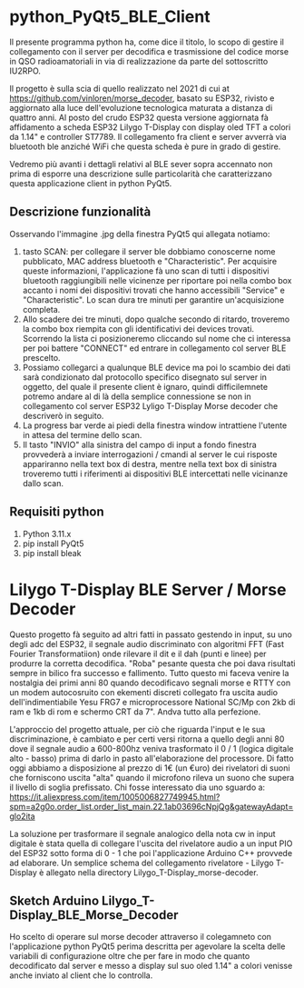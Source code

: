 # python_PyQt5_BLE_Client
Il presente programma python ha, come dice il titolo, lo scopo di gestire il collegamento con il server per decodifica e trasmissione del codice morse in QSO radioamatoriali in via di realizzazione da parte del sottoscritto IU2RPO.

Il progetto è sulla scia di quello realizzato nel 2021 di cui at https://github.com/vinloren/morse_decoder, basato su ESP32, rivisto e aggiornato alla luce dell'evoluzione tecnologica maturata a distanza di quattro anni. Al posto del crudo ESP32 questa versione aggiornata fà affidamento a scheda ESP32 Lilygo T-Display con display oled TFT a colori da 1.14" e controller ST7789. Il collegamento fra client e server avverrà via bluetooth ble anziché WiFi che questa scheda è pure in grado di gestire.

Vedremo più avanti i dettagli relativi al BLE sever sopra accennato non prima di esporre una descrizione sulle particolarità che caratterizzano questa applicazione client in python PyQt5.

## Descrizione funzionalità
Osservando l'immagine .jpg della finestra PyQt5 qui allegata notiamo:
1) tasto SCAN: per collegare il server ble dobbiamo conoscerne nome pubblicato, MAC address bluetooth e "Characteristic". Per acquisire queste informazioni, l'applicazione fà uno scan di tutti i dispositivi bluetooth raggiungibili nelle vicinenze per riportare poi nella combo box accanto i nomi dei dispositivi trovati che hanno accessibili "Service" e "Characteristic". Lo scan dura tre minuti per garantire un'acquisizione completa.
2) Allo scadere dei tre minuti, dopo qualche secondo di ritardo, troveremo la combo box riempita con gli identificativi dei devices trovati. Scorrendo la lista ci posizioneremo cliccando sul nome che ci interessa per poi battere "CONNECT" ed entrare in collegamento col server BLE prescelto.
3) Possiamo collegarci a qualunque BLE device ma poi lo scambio dei dati sarà condizionato dal protocollo specifico disegnato sul server in oggetto, del quale il presente client è ignaro, quindi difficilemnete potremo andare al di là della semplice connessione se non in collegamento col server ESP32 Lyligo T-Display Morse decoder che descriverò in seguito.
4) La progress bar verde ai piedi della finestra window intrattiene l'utente in attesa del termine dello scan.
5) Il tasto "INVIO" alla sinistra del campo di input a fondo finestra provvederà a inviare interrogazioni / cmandi al server le cui risposte appariranno nella text box di destra, mentre nella text box di sinistra troveremo tutti i riferimenti ai dispositivi BLE intercettati nelle vicinanze dallo scan.

## Requisiti python
1) Python 3.11.x
2) pip install PyQt5
3) pip install bleak

# Lilygo T-Display BLE Server / Morse Decoder
Questo progetto fà seguito ad altri fatti in passato gestendo in input, su uno degli adc del ESP32, il segnale audio discriminato con algoritmi FFT (Fast Fourier Transformatiion) onde rilevare il dit e il dah (punti e linee) per produrre la corretta decodifica. "Roba" pesante questa che poi dava risultati sempre in bilico fra successo e fallimento. Tutto questo mi faceva venire la nostalgia dei primi anni 80 quando decodificavo segnali morse e RTTY con un modem autocosruito con ekementi discreti collegato fra uscita audio dell'indimentiabile Yesu FRG7 e microprocessore National SC/Mp con 2kb di ram e 1kb di rom e schermo CRT da 7". Andva tutto alla perfezione.

L'approccio del progetto attuale, per ciò che riguarda l'input e le sua discriminazione, è cambiato e per certi versi ritorna a quello degli anni 80 dove il segnale audio a 600-800hz veniva trasformato il 0 / 1 (logica digitale alto - basso) prima di darlo in pasto all'elaborazione del processore. Di fatto oggi abbiamo a disposizione al prezzo di 1€ (un €uro) dei rivelatori di suoni che forniscono uscita "alta" quando il microfono rileva un suono che supera il livello di soglia prefissato. Chi fosse interessato dia uno sguardo a: https://it.aliexpress.com/item/1005006827749945.html?spm=a2g0o.order_list.order_list_main.22.1ab03696cNpjQg&gatewayAdapt=glo2ita

La soluzione per trasformare il segnale analogico della nota cw in input digitale è stata quella di collegare l'uscita del rivelatore audio a un input PIO del ESP32 sotto forma di 0 - 1 che poi l'applicazione Arduino C++ provvede ad elaborare. Un semplice schema del collegamento rivelatore - Lilygo T-Display è allegato nella directory Lilygo_T-Display_morse-decoder.

## Sketch Arduino Lilygo_T-Display_BLE_Morse_Decoder
Ho scelto di operare sul morse decoder attraverso il colegamneto con l'applicazione python PyQt5 perima descritta per agevolare la scelta delle variabili di configurazione oltre che per fare in modo che quanto decodificato dal server e messo a display sul suo oled 1.14" a colori venisse anche inviato al client che lo controlla.

